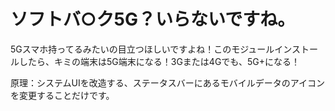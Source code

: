 # ソフトバ○ク5G？いらないですね。

5Gスマホ持ってるみたいの目立つほしいですよね！このモジュールインストールしたら、キミの端末は5G端末になる！3Gまたは4Gでも、5G+になる！

原理：システムUIを改造する、ステータスバーにあるモバイルデータのアイコンを変更することだけです。
